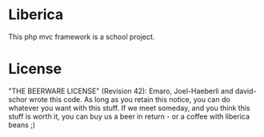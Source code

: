 # Liberica
This php mvc framework is a school project.

# License

"THE BEERWARE LICENSE" (Revision 42):
Emaro, Joel-Haeberli and david-schor wrote this code. As long as you retain this 
notice, you can do whatever you want with this stuff. If we
meet someday, and you think this stuff is worth it, you can
buy us a beer in return - or a coffee with liberica beans ;)
